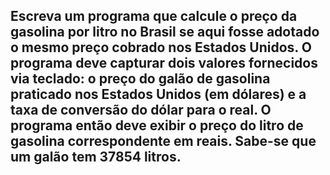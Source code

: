 ## Escreva um programa que calcule o preço da gasolina por litro no Brasil se aqui fosse adotado o mesmo preço cobrado nos Estados Unidos. O programa deve capturar dois valores fornecidos via teclado: o preço do galão de gasolina praticado nos Estados Unidos (em dólares) e a taxa de conversão do dólar para o real. O programa então deve exibir o preço do litro de gasolina correspondente em reais. Sabe-se que um galão tem 37854 litros.

